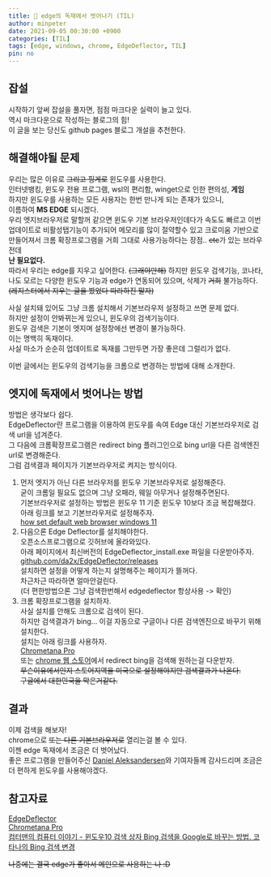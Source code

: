 ```yaml
---
title: 🎉 edge의 독재에서 벗어나기 (TIL)
author: minpeter
date: 2021-09-05 00:30:00 +0900
categories: [TIL]
tags: [edge, windows, chrome, EdgeDeflector, TIL]
pin: no
---
```


## 잡설

시작하기 앞써 잡설을 풀자면, 점점 마크다운 실력이 늘고 있다.  
역시 마크다운으로 작성하는 블로그의 힘!  
이 글을 보는 당신도 github pages 블로그 개설을 추천한다.

## 해결해야될 문제

우리는 많은 이유로 ~~그리고 핑게로~~ 윈도우를 사용한다.  
인터넷뱅킹, 윈도우 전용 프로그램, wsl의 편리함, winget으로 인한 편의성, **게임**  
하지만 윈도우를 사용하는 모든 사용자는 한번 만나게 되는 존재가 있으니,  
이름하여 **MS EDGE** 되시겠다.  
우리 엣지브라우저로 말할꺼 같으면 윈도우 기본 브라우저인데다가 속도도 빠르고 이번 업데이트로 비활성탭기능이 추가되어 메모리를 많이 절약할수 있고 크로미움 기반으로 만들어져서 크롬 확장프로그램을 거희 그대로 사용가능하다는 장점.. ~~etc~~가 있는 브라우전데  
**난 필요없다.**  
따라서 우리는 edge를 지우고 싶어한다. ~~(그래야만해)~~
하지만 윈도우 검색기능, 코나타, 나도 모르는 다양한 윈도우 기능과 edge가 연동되어 있으며, 삭제가 ~~거희~~ 불가능하다.  
~~(레지스터에서 지우는 글을 봤었다 따라하진 말자)~~

사실 설치돼 있어도 그냥 크롬 설치해서 기본브라우저 설정하고 쓰면 문제 없다.  
하지만 설정이 안봐뀌는게 있으니, 윈도우의 검색기능이다.  
윈도우 검색은 기본이 엣지며 설정창에선 변경이 불가능하다.  
이는 명백히 독재이다.  
사실 마소가 순순히 업데이트로 독재를 그만두면 가장 좋은데 그럴리가 없다.

이번 글에서는 윈도우의 검색기능을 크롬으로 변경하는 방법에 대해 소개한다.

## 엣지에 독재에서 벗어나는 방법

방법은 생각보다 쉽다.  
EdgeDeflector란 프로그램을 이용하여 윈도우를 속여 Edge 대신 기본브라우저로 검색 url을 넘겨준다.  
그 다음에 크롬확장프로그램은 redirect bing 플러그인으로 bing url을 다른 검색엔진 url로 변경해준다.  
그럼 검색결과 페이지가 기본브라우저로 켜지는 방식이다.

1. 먼저 엣지가 아닌 다른 브라우저를 윈도우 기본브라우저로 설정해준다.  
   굳이 크롬일 필요도 없으며 그냥 오패라, 웨일 아무거나 설정해주면된다.  
   기본브라우저로 설정하는 방법은 윈도우 11 기준 윈도우 10보다 조금 복잡해졌다.  
   아래 링크를 보고 기본브라우저로 설정해주자.  
   [how set default web browser windows 11](https://www.windowscentral.com/how-set-default-web-browser-windows-11)
2. 다음으론 Edge Deflector를 설치해야한다.  
   오픈소스프로그램으로 깃허브에 올라와있다.  
   아래 페이지에서 최신버전의 EdgeDeflector_install.exe 파일을 다운받아주자.  
   [github.com/da2x/EdgeDeflector/releases](https://github.com/da2x/EdgeDeflector/releases)  
   설치하면 설정을 어떻게 하는지 설명해주는 페이지가 뜰꺼다.  
   차근차근 따라하면 얼마안걸린다.  
   (더 편한방법으론 그냥 검색한번해서 edgedeflector 항상사용 -> 확인)
3. 크롬 확장프로그램을 설치하자.  
   사실 설치를 안해도 크롬으로 검색이 된다.  
   하지만 검색결과가 bing... 이걸 자동으로 구글이나 다른 검색엔진으로 바꾸기 위해 설치한다.  
   설치는 아래 링크를 사용하자.  
   [Chrometana Pro](https://chrome.google.com/webstore/detail/chrometana-pro-redirect-c/lllggmgeiphnciplalhefnbpddbadfdi/related?hl=ko&gl=US)  
   또는 [chrome 웹 스토어](https://chrome.google.com/webstore/category/extensions?utm_source=chrome-ntp-icon&gl=US)에서 redirect bing을 검색해 원하는걸 다운받자.  
   ~~무슨이유에서인지 스토어지역을 미국으로 설정해야지만 검색결과가 나온다.  
   구글에서 대한민국을 막은거같다.~~

## 결과

이제 검색을 해보자!  
chrome으로 ~~또는 다른 기본브라우저로~~ 열리는걸 볼 수 있다.  
이젠 edge 독재에서 조금은 더 벗어났다.  
좋은 프로그램을 만들어주신 [Daniel Aleksandersen](https://github.com/da2x)와 기여자들께 감사드리며 조금은 더 편하게 윈도우를 사용해야겠다.

## 참고자료

[EdgeDeflector](https://github.com/da2x/EdgeDeflector)  
[Chrometana Pro](https://chrome.google.com/webstore/detail/chrometana-pro-redirect-c/lllggmgeiphnciplalhefnbpddbadfdi/related?hl=ko&gl=US)  
[컴터맨의 컴퓨터 이야기 - 윈도우10 검색 상자 Bing 검색을 Google로 바꾸는 방법. 코타나의 Bing 검색 변경](https://comterman.tistory.com/2134)

~~나중에는 결국 edge가 좋아서 메인으로 사용하는 나 :D~~
